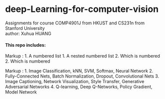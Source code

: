 # deep-Learning-for-computer-vision
Assignments for course COMP4901J from HKUST and CS231n from Stanford University<br />
author: Xuhua HUANG

#### This repo includes: #### 
 Markup : 1. A numbered list
              1. A nested numbered list
              2. Which is numbered
          2. Which is numbered

 Markup : 1. Image Classification, kNN, SVM, Softmax, Neural Network
          2. Fully-Connected Nets, Batch Normalization, Dropout, Convolutional Nets
          3. Image Captioning, Network Visualization, Style Transfer, Generative Adversarial Networks
          4. Q-learning, Deep Q-Networks, Policy Gradient, Model Network

